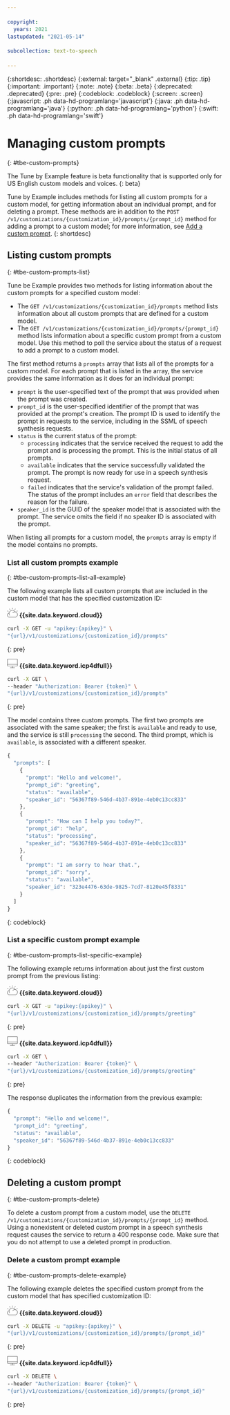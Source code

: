 ```yaml
---

copyright:
  years: 2021
lastupdated: "2021-05-14"

subcollection: text-to-speech

---
```


{:shortdesc: .shortdesc}
{:external: target="_blank" .external}
{:tip: .tip}
{:important: .important}
{:note: .note}
{:beta: .beta}
{:deprecated: .deprecated}
{:pre: .pre}
{:codeblock: .codeblock}
{:screen: .screen}
{:javascript: .ph data-hd-programlang='javascript'}
{:java: .ph data-hd-programlang='java'}
{:python: .ph data-hd-programlang='python'}
{:swift: .ph data-hd-programlang='swift'}

# Managing custom prompts
{: #tbe-custom-prompts}

The Tune by Example feature is beta functionality that is supported only for US English custom models and voices.
{: beta}

Tune by Example includes methods for listing all custom prompts for a custom model, for getting information about an individual prompt, and for deleting a prompt. These methods are in addition to the `POST /v1/customizations/{customization_id}/prompts/{prompt_id}` method for adding a prompt to a custom model; for more information, see [Add a custom prompt](/docs/text-to-speech?topic=text-to-speech-tbe-create#tbe-create-add-prompt).
{: shortdesc}

## Listing custom prompts
{: #tbe-custom-prompts-list}

Tune be Example provides two methods for listing information about the custom prompts for a specified custom model:

-   The `GET /v1/customizations/{customization_id}/prompts` method lists information about all custom prompts that are defined for a custom model.
-   The `GET /v1/customizations/{customization_id}/prompts/{prompt_id}` method lists information about a specific custom prompt from a custom model. Use this method to poll the service about the status of a request to add a prompt to a custom model.

The first method returns a `prompts` array that lists all of the prompts for a custom model. For each prompt that is listed in the array, the service provides the same information as it does for an individual prompt:

-   `prompt` is the user-specified text of the prompt that was provided when the prompt was created.
-   `prompt_id` is the user-specified identifier of the prompt that was provided at the prompt's creation. The prompt ID is used to identify the prompt in requests to the service, including in the SSML of speech synthesis requests.
-   `status` is the current status of the prompt:
    -   `processing` indicates that the service received the request to add the prompt and is processing the prompt. This is the initial status of all prompts.
    -   `available` indicates that the service successfully validated the prompt. The prompt is now ready for use in a speech synthesis request.
    -   `failed` indicates that the service's validation of the prompt failed. The status of the prompt includes an `error` field that describes the reason for the failure.
-   `speaker_id` is the GUID of the speaker model that is associated with the prompt. The service omits the field if no speaker ID is associated with the prompt.

When listing all prompts for a custom model, the `prompts` array is empty if the model contains no prompts.

### List all custom prompts example
{: #tbe-custom-prompts-list-all-example}

The following example lists all custom prompts that are included in the custom model that has the specified customization ID:

![IBM Cloud only](images/ibm-cloud.png) **{{site.data.keyword.cloud}}**

```bash
curl -X GET -u "apikey:{apikey}" \
"{url}/v1/customizations/{customization_id}/prompts"
```
{: pre}

![Cloud Pak for Data only](images/cloud-pak.png) **{{site.data.keyword.icp4dfull}}**

```bash
curl -X GET \
--header "Authorization: Bearer {token}" \
"{url}/v1/customizations/{customization_id}/prompts"
```
{: pre}

The model contains three custom prompts. The first two prompts are associated with the same speaker; the first is `available` and ready to use, and the service is still `processing` the second. The third prompt, which is `available`, is associated with a different speaker.

```javascript
{
  "prompts": [
    {
      "prompt": "Hello and welcome!",
      "prompt_id": "greeting",
      "status": "available",
      "speaker_id": "56367f89-546d-4b37-891e-4eb0c13cc833"
    },
    {
      "prompt": "How can I help you today?",
      "prompt_id": "help",
      "status": "processing",
      "speaker_id": "56367f89-546d-4b37-891e-4eb0c13cc833"
    },
    {
      "prompt": "I am sorry to hear that.",
      "prompt_id": "sorry",
      "status": "available",
      "speaker_id": "323e4476-63de-9825-7cd7-8120e45f8331"
    }
  ]
}
```
{: codeblock}

### List a specific custom prompt example
{: #tbe-custom-prompts-list-specific-example}

The following example returns information about just the first custom prompt from the previous listing:

![IBM Cloud only](images/ibm-cloud.png) **{{site.data.keyword.cloud}}**

```bash
curl -X GET -u "apikey:{apikey}" \
"{url}/v1/customizations/{customization_id}/prompts/greeting"
```
{: pre}

![Cloud Pak for Data only](images/cloud-pak.png) **{{site.data.keyword.icp4dfull}}**

```bash
curl -X GET \
--header "Authorization: Bearer {token}" \
"{url}/v1/customizations/{customization_id}/prompts/greeting"
```
{: pre}

The response duplicates the information from the previous example:

```javascript
{
  "prompt": "Hello and welcome!",
  "prompt_id": "greeting",
  "status": "available",
  "speaker_id": "56367f89-546d-4b37-891e-4eb0c13cc833"
}
```
{: codeblock}

## Deleting a custom prompt
{: #tbe-custom-prompts-delete}

To delete a custom prompt from a custom model, use the `DELETE /v1/customizations/{customization_id}/prompts/{prompt_id}` method. Using a nonexistent or deleted custom prompt in a speech synthesis request causes the service to return a 400 response code. Make sure that you do not attempt to use a deleted prompt in production.

### Delete a custom prompt example
{: #tbe-custom-prompts-delete-example}

The following example deletes the specified custom prompt from the custom model that has specified customization ID:

![IBM Cloud only](images/ibm-cloud.png) **{{site.data.keyword.cloud}}**

```bash
curl -X DELETE -u "apikey:{apikey}" \
"{url}/v1/customizations/{customization_id}/prompts/{prompt_id}"
```
{: pre}

![Cloud Pak for Data only](images/cloud-pak.png) **{{site.data.keyword.icp4dfull}}**

```bash
curl -X DELETE \
--header "Authorization: Bearer {token}" \
"{url}/v1/customizations/{customization_id}/prompts/{prompt_id}"
```
{: pre}
